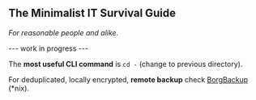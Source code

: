 ## The Minimalist IT Survival Guide
_For reasonable people and alike._

--- work in progress ---

The **most useful CLI command** is `cd -` (change to previous directory).

For deduplicated, locally encrypted, **remote backup** check [BorgBackup](https://www.borgbackup.org/) (*nix).
